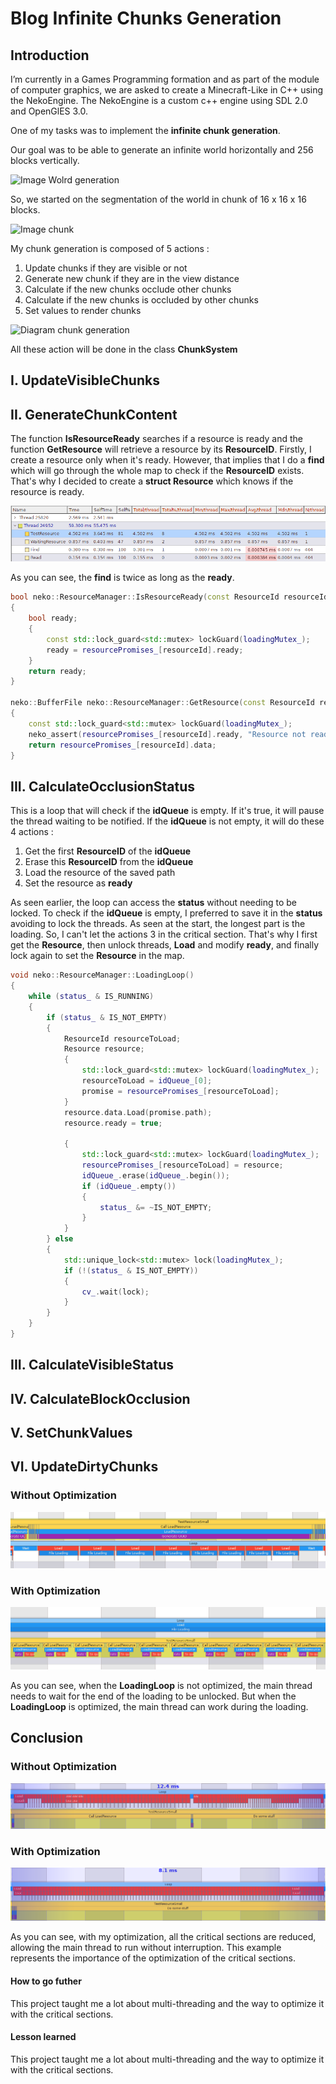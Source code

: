 # Blog Infinite Chunks Generation

## Introduction
I’m currently in a Games Programming formation and as part of the module of computer graphics, we are asked to create a Minecraft-Like in C++ using the NekoEngine.
The NekoEngine is a custom c++ engine using SDL 2.0 and OpenGlES 3.0.

One of my tasks was to implement the **infinite chunk generation**.

Our goal was to be able to generate an infinite world horizontally and 256 blocks vertically.

<img src="Data/BlogPost/BlogPost3/map.png" width="300" alt="Image Wolrd generation">

So, we started on the segmentation of the world in chunk of 16 x 16 x 16 blocks.

<img src="Data/BlogPost/BlogPost3/map.png" width="300" alt="Image chunk">

My chunk generation is composed of 5 actions :
1. Update chunks if they are visible or not
2. Generate new chunk if they are in the view distance
2. Calculate if the new chunks occlude other chunks
3. Calculate if the new chunks is occluded by other chunks
5. Set values to render chunks

<img src="Data/BlogPost/BlogPost3/map.png" width="300" alt="Diagram chunk generation">

All these action will be done in the class **ChunkSystem**

## I. UpdateVisibleChunks


## II. GenerateChunkContent

The function **IsResourceReady** searches if a resource is ready and the function **GetResource** will retrieve a resource by its **ResourceID**.
Firstly, I create a resource only when it's ready. However, that implies that I do a **find** which will go through the whole map to check if the **ResourceID** exists. That's why I decided to create a **struct Resource** which knows if the resource is ready.

![](Data/BlogPost/BlogPost1/FindVsReady.png)

As you can see, the **find** is twice as long as the **ready**.

```cpp
bool neko::ResourceManager::IsResourceReady(const ResourceId resourceId)
{
    bool ready;
    {
        const std::lock_guard<std::mutex> lockGuard(loadingMutex_);
        ready = resourcePromises_[resourceId].ready;
    }
    return ready;
}

neko::BufferFile neko::ResourceManager::GetResource(const ResourceId resourceId)
{
    const std::lock_guard<std::mutex> lockGuard(loadingMutex_);
    neko_assert(resourcePromises_[resourceId].ready, "Resource not ready");
    return resourcePromises_[resourceId].data;
}
```

## III. CalculateOcclusionStatus 

This is a loop that will check if the **idQueue** is empty. If it's true, it will pause the thread waiting to be notified. If the **idQueue** is not empty, it will do these 4 actions :
1. Get the first **ResourceID** of the **idQueue**
2. Erase this **ResourceID** from the **idQueue**
3. Load the resource of the saved path
4. Set the resource as **ready**

As seen earlier, the loop can access the **status** without needing to be locked. To check if the **idQueue** is empty, I preferred to save it in the **status** avoiding to lock the threads.
As seen at the start, the longest part is the loading. So, I can't let the actions 3 in the critical section. That's why I first get the **Resource**, then unlock threads, **Load** and modify **ready**, and  finally lock again to set the **Resource** in the map.
        

```cpp
void neko::ResourceManager::LoadingLoop()
{
    while (status_ & IS_RUNNING) 
    {
        if (status_ & IS_NOT_EMPTY) 
        {
            ResourceId resourceToLoad;
            Resource resource;
            {
                std::lock_guard<std::mutex> lockGuard(loadingMutex_);
                resourceToLoad = idQueue_[0];
                promise = resourcePromises_[resourceToLoad];
            }
            resource.data.Load(promise.path);
            resource.ready = true;

            {
                std::lock_guard<std::mutex> lockGuard(loadingMutex_);
                resourcePromises_[resourceToLoad] = resource;
                idQueue_.erase(idQueue_.begin());
                if (idQueue_.empty())
                {
                    status_ &= ~IS_NOT_EMPTY;
                }
            }
        } else 
        {
            std::unique_lock<std::mutex> lock(loadingMutex_);
            if (!(status_ & IS_NOT_EMPTY))
            {
                cv_.wait(lock);
            }
        }
    }
}

```

## III. CalculateVisibleStatus 


## IV. CalculateBlockOcclusion 

## V. SetChunkValues 

## VI. UpdateDirtyChunks


### Without Optimization

![](Data/BlogPost/BlogPost1/LoadNotOpti.png)

### With Optimization

![](Data/BlogPost/BlogPost1/LoadOpti.png)

As you can see, when the **LoadingLoop** is not optimized, the main thread needs to wait for the end of the loading to be unlocked.
But when the **LoadingLoop** is optimized, the main thread can work during the loading.

## Conclusion

### Without Optimization

![](Data/BlogPost/BlogPost1/NotOptiConclu.png)

### With Optimization

![](Data/BlogPost/BlogPost1/OptiConclu.png)

As you can see, with my optimization, all the critical sections are reduced, allowing the main thread to run without interruption.
This example represents the importance of the optimization of the critical sections.

#### How to go futher
This project taught me a lot about multi-threading and the way to optimize it with the critical sections.

#### Lesson learned
This project taught me a lot about multi-threading and the way to optimize it with the critical sections.

